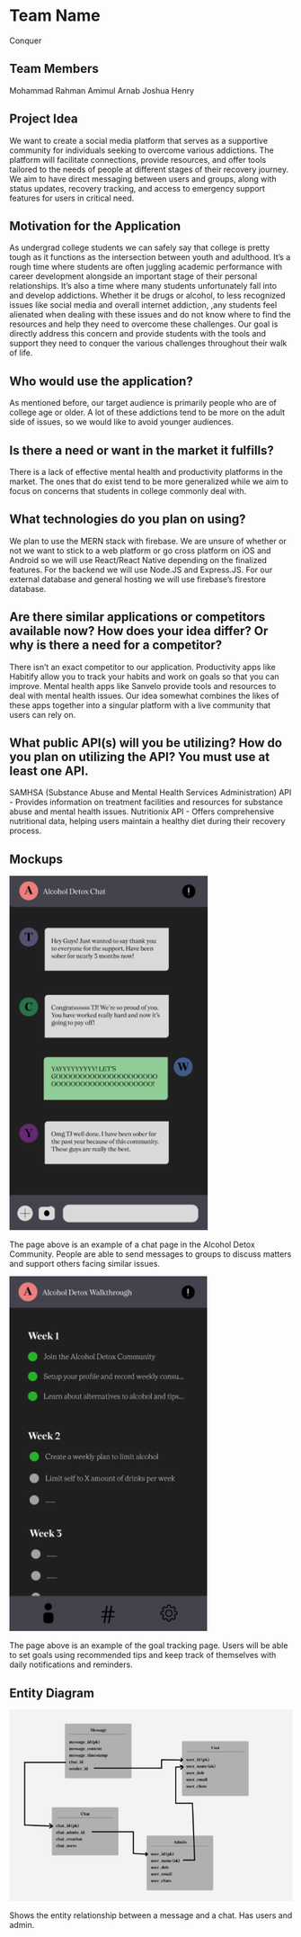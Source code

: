 # Team Name
Conquer

## Team Members
Mohammad Rahman
Amimul Arnab
Joshua Henry

## Project Idea
We want to create a social media platform that serves as a supportive community for individuals seeking to overcome various addictions. The platform will facilitate connections, provide resources, and offer tools tailored to the needs of people at different stages of their recovery journey. We aim to have direct messaging between users and groups, along with status updates, recovery tracking, and access to emergency support features for users in critical need.

## Motivation for the Application
As undergrad college students we can safely say that college is pretty tough as it functions as the intersection between youth and adulthood. It’s a rough time where students are often juggling academic performance with career development alongside an important stage of their personal relationships. It’s also a time where many students unfortunately fall into and develop addictions. Whether it be drugs or alcohol, to less recognized issues like social media and overall internet addiction, ,any students feel alienated when dealing with these issues and do not know where to find the resources and help they need to overcome these challenges. Our goal is directly address this concern and provide students with the tools and support they need to conquer the various challenges throughout their walk of life.  

## Who would use the application?
As mentioned before, our target audience is primarily people who are of college age or older. A lot of these addictions tend to be more on the adult side of issues, so we would like to avoid younger audiences. 

## Is there a need or want in the market it fulfills?
There is a lack of effective mental health and productivity platforms in the market. The ones that do exist tend to be more generalized while we aim to focus on concerns that students in college commonly deal with. 

## What technologies do you plan on using?
We plan to use the MERN stack with firebase. We are unsure of whether or not we want to stick to a web platform or go cross platform on iOS and Android so we will use React/React Native depending on the finalized features. For the backend we will use Node.JS and Express.JS. For our external database and general hosting we will use firebase’s firestore database. 

## Are there similar applications or competitors available now? How does your idea differ? Or why is there a need for a competitor?
There isn’t an exact competitor to our application. Productivity apps like Habitify allow you to track your habits and work on goals so that you can improve. Mental health apps like Sanvelo provide tools and resources to deal with mental health issues. Our idea somewhat combines the likes of these apps together into a singular platform with a live community that users can rely on. 

## What public API(s) will you be utilizing? How do you plan on utilizing the API? You must use at least one API.
SAMHSA (Substance Abuse and Mental Health Services Administration) API - Provides information on treatment facilities and resources for substance abuse and mental health issues.
Nutritionix API - Offers comprehensive nutritional data, helping users maintain a healthy diet during their recovery process.

## Mockups 
![alt text](https://github.com/mrahman4782/Conquer/blob/master/page1.png)

The page above is an example of a chat page in the Alcohol Detox Community. People are able to send messages to groups to discuss matters and support others facing similar issues.

![alt text](https://github.com/mrahman4782/Conquer/blob/master/page2.png)

The page above is an example of the goal tracking page. Users will be able to set goals using recommended tips and keep track of themselves with daily notifications and reminders. 

## Entity Diagram
![alt text](https://github.com/mrahman4782/Conquer/blob/master/entityDiagram.png)

Shows the entity relationship between a message and a chat. Has users and admin.